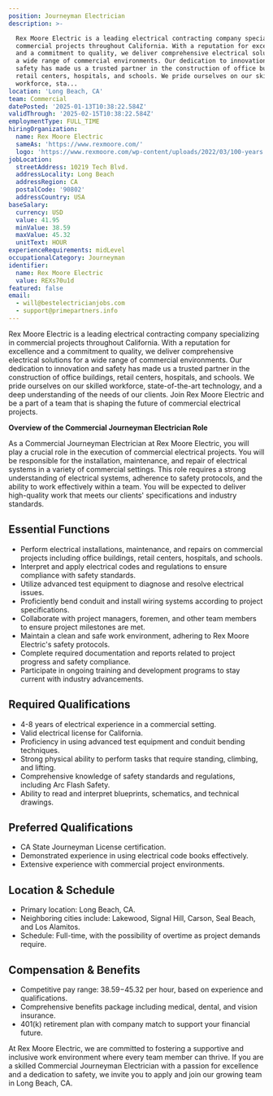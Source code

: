 ```yaml
---
position: Journeyman Electrician
description: >-

  Rex Moore Electric is a leading electrical contracting company specializing in
  commercial projects throughout California. With a reputation for excellence
  and a commitment to quality, we deliver comprehensive electrical solutions for
  a wide range of commercial environments. Our dedication to innovation and
  safety has made us a trusted partner in the construction of office buildings,
  retail centers, hospitals, and schools. We pride ourselves on our skilled
  workforce, sta...
location: 'Long Beach, CA'
team: Commercial
datePosted: '2025-01-13T10:38:22.584Z'
validThrough: '2025-02-15T10:38:22.584Z'
employmentType: FULL_TIME
hiringOrganization:
  name: Rex Moore Electric
  sameAs: 'https://www.rexmoore.com/'
  logo: 'https://www.rexmoore.com/wp-content/uploads/2022/03/100-years.png'
jobLocation:
  streetAddress: 10219 Tech Blvd.
  addressLocality: Long Beach
  addressRegion: CA
  postalCode: '90802'
  addressCountry: USA
baseSalary:
  currency: USD
  value: 41.95
  minValue: 38.59
  maxValue: 45.32
  unitText: HOUR
experienceRequirements: midLevel
occupationalCategory: Journeyman
identifier:
  name: Rex Moore Electric
  value: REXs70u1d
featured: false
email:
  - will@bestelectricianjobs.com
  - support@primepartners.info
---
```




Rex Moore Electric is a leading electrical contracting company specializing in commercial projects throughout California. With a reputation for excellence and a commitment to quality, we deliver comprehensive electrical solutions for a wide range of commercial environments. Our dedication to innovation and safety has made us a trusted partner in the construction of office buildings, retail centers, hospitals, and schools. We pride ourselves on our skilled workforce, state-of-the-art technology, and a deep understanding of the needs of our clients. Join Rex Moore Electric and be a part of a team that is shaping the future of commercial electrical projects.

**Overview of the Commercial Journeyman Electrician Role**

As a Commercial Journeyman Electrician at Rex Moore Electric, you will play a crucial role in the execution of commercial electrical projects. You will be responsible for the installation, maintenance, and repair of electrical systems in a variety of commercial settings. This role requires a strong understanding of electrical systems, adherence to safety protocols, and the ability to work effectively within a team. You will be expected to deliver high-quality work that meets our clients' specifications and industry standards.

## Essential Functions

- Perform electrical installations, maintenance, and repairs on commercial projects including office buildings, retail centers, hospitals, and schools.
- Interpret and apply electrical codes and regulations to ensure compliance with safety standards.
- Utilize advanced test equipment to diagnose and resolve electrical issues.
- Proficiently bend conduit and install wiring systems according to project specifications.
- Collaborate with project managers, foremen, and other team members to ensure project milestones are met.
- Maintain a clean and safe work environment, adhering to Rex Moore Electric's safety protocols.
- Complete required documentation and reports related to project progress and safety compliance.
- Participate in ongoing training and development programs to stay current with industry advancements.

## Required Qualifications

- 4-8 years of electrical experience in a commercial setting.
- Valid electrical license for California.
- Proficiency in using advanced test equipment and conduit bending techniques.
- Strong physical ability to perform tasks that require standing, climbing, and lifting.
- Comprehensive knowledge of safety standards and regulations, including Arc Flash Safety.
- Ability to read and interpret blueprints, schematics, and technical drawings.

## Preferred Qualifications

- CA State Journeyman License certification.
- Demonstrated experience in using electrical code books effectively.
- Extensive experience with commercial project environments.

## Location & Schedule

- Primary location: Long Beach, CA.
- Neighboring cities include: Lakewood, Signal Hill, Carson, Seal Beach, and Los Alamitos.
- Schedule: Full-time, with the possibility of overtime as project demands require.

## Compensation & Benefits

- Competitive pay range: $38.59-$45.32 per hour, based on experience and qualifications.
- Comprehensive benefits package including medical, dental, and vision insurance.
- 401(k) retirement plan with company match to support your financial future.

At Rex Moore Electric, we are committed to fostering a supportive and inclusive work environment where every team member can thrive. If you are a skilled Commercial Journeyman Electrician with a passion for excellence and a dedication to safety, we invite you to apply and join our growing team in Long Beach, CA.
